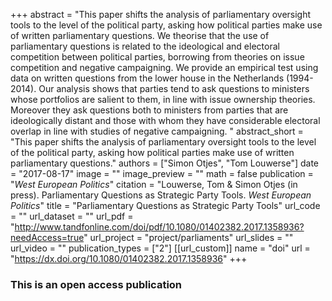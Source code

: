 +++
abstract = "This paper shifts the analysis of parliamentary oversight tools to the level of the political party, asking how political parties make use of written parliamentary questions. We theorise that the use of parliamentary questions is related to the ideological and electoral competition between political parties, borrowing from theories on issue competition and negative campaigning. We provide an empirical test using data on written questions from the lower house in the Netherlands (1994-2014). Our analysis shows that parties tend to ask questions to ministers whose portfolios are salient to them, in line with issue ownership theories. Moreover they ask questions both to ministers from parties that are ideologically distant and those with whom they have considerable electoral overlap in line with studies of negative campaigning. "
abstract_short = "This paper shifts the analysis of parliamentary oversight tools to the level of the political party, asking how political parties make use of written parliamentary questions."
authors = ["Simon Otjes", "Tom Louwerse"]
date = "2017-08-17"
image = ""
image_preview = ""
math = false
publication = "*West European Politics*"
citation = "Louwerse, Tom & Simon Otjes (in press). Parliamentary Questions as Strategic Party Tools. *West European Politics*"
title = "Parliamentary Questions as Strategic Party Tools"
url_code = ""
url_dataset = ""
url_pdf = "http://www.tandfonline.com/doi/pdf/10.1080/01402382.2017.1358936?needAccess=true"
url_project = "project/parliaments"
url_slides = ""
url_video = ""
publication_types = ["2"]
[[url_custom]]
  name = "doi"
  url = "https://dx.doi.org/10.1080/01402382.2017.1358936"
+++

### This is an open access publication <i class="ai ai-open-access"></i> <i class="fa fa-creative-commons" aria-hidden="true"></i>
